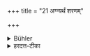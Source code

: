 +++
title = "21 अग्न्यर्थं शरणम्"

+++

<details><summary>Bühler</summary>

21. (He shall have) a house for his fire (only).
</details>

<details><summary>हरदत्त-टीका</summary>

## सूत्रम्
अग्न्यर्थं शरणम् ॥ २१ ॥  
### टिप्पनी
शरणं गृहं तदग्न्यर्थमेव ॥ २१ ॥
</details>
